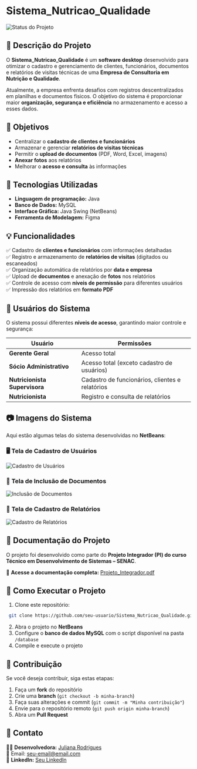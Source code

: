# Sistema_Nutricao_Qualidade

![Status do Projeto](https://img.shields.io/badge/Status-Em%20Desenvolvimento-yellow)

## 📖 Descrição do Projeto

O **Sistema_Nutricao_Qualidade** é um **software desktop** desenvolvido para otimizar o cadastro e gerenciamento de clientes, funcionários, documentos e relatórios de visitas técnicas de uma **Empresa de Consultoria em Nutrição e Qualidade**.


Atualmente, a empresa enfrenta desafios com registros descentralizados em planilhas e documentos físicos. O objetivo do sistema é proporcionar maior **organização, segurança e eficiência** no armazenamento e acesso a esses dados.



## 🎯 Objetivos

- Centralizar o **cadastro de clientes e funcionários**
- Armazenar e gerenciar **relatórios de visitas técnicas**
- Permitir o **upload de documentos** (PDF, Word, Excel, imagens)
- **Anexar fotos** aos relatórios
- Melhorar o **acesso e consulta** às informações



## 🚀 Tecnologias Utilizadas

- **Linguagem de programação:** Java
- **Banco de Dados:** MySQL
- **Interface Gráfica:** Java Swing (NetBeans)
- **Ferramenta de Modelagem:** Figma


## 💡 Funcionalidades

✅ Cadastro de **clientes e funcionários** com informações detalhadas  
✅ Registro e armazenamento de **relatórios de visitas** (digitados ou escaneados)  
✅ Organização automática de relatórios por **data e empresa**  
✅ Upload de **documentos** e anexação de **fotos** nos relatórios  
✅ Controle de acesso com **níveis de permissão** para diferentes usuários  
✅ Impressão dos relatórios em **formato PDF**  


## 👥 Usuários do Sistema

O sistema possui diferentes **níveis de acesso**, garantindo maior controle e segurança:

| **Usuário**                 | **Permissões** |
|-----------------------------|---------------|
| **Gerente Geral**           | Acesso total |
| **Sócio Administrativo**    | Acesso total (exceto cadastro de usuários) |
| **Nutricionista Supervisora** | Cadastro de funcionários, clientes e relatórios |
| **Nutricionista**           | Registro e consulta de relatórios |


## 📷 Imagens do Sistema

Aqui estão algumas telas do sistema desenvolvidas no **NetBeans**:

### 🖥️ **Tela de Cadastro de Usuários**
![Cadastro de Usuários](caminho_para_a_imagem)

### 📂 **Tela de Inclusão de Documentos**
![Inclusão de Documentos](caminho_para_a_imagem)

### 📝 **Tela de Cadastro de Relatórios**
![Cadastro de Relatórios](caminho_para_a_imagem)


## 📑 Documentação do Projeto

O projeto foi desenvolvido como parte do **Projeto Integrador (PI) do curso Técnico em Desenvolvimento de Sistemas – SENAC**.

📎 **Acesse a documentação completa:** [Projeto_Integrador.pdf](caminho_para_o_arquivo)


## 📌 Como Executar o Projeto

1. Clone este repositório:
```bash
 git clone https://github.com/seu-usuario/Sistema_Nutricao_Qualidade.git
```
2. Abra o projeto no **NetBeans**
3. Configure o **banco de dados MySQL** com o script disponível na pasta `/database`
4. Compile e execute o projeto

## 📢 Contribuição

Se você deseja contribuir, siga estas etapas:

1. Faça um **fork** do repositório  
2. Crie uma **branch** (`git checkout -b minha-branch`)  
3. Faça suas alterações e commit (`git commit -m "Minha contribuição"`)  
4. Envie para o repositório remoto (`git push origin minha-branch`)  
5. Abra um **Pull Request**  

## 📩 Contato

👩‍💻 **Desenvolvedora:** [Juliana Rodrigues](https://github.com/seu-usuario)  
📧 Email: [seu-email@email.com](mailto:seu-email@email.com)  
🔗 **LinkedIn:** [Seu LinkedIn](https://www.linkedin.com/in/seu-usuario)  

